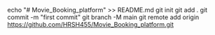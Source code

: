 echo "# Movie_Booking_platform" >> README.md
git init
git add .
git commit -m "first commit"
git branch -M main
git remote add origin https://github.com/HRSH455/Movie_Booking_platform.git

